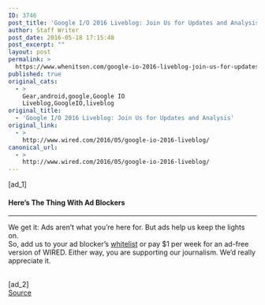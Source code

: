 ```yaml
---
ID: 3746
post_title: 'Google I/O 2016 Liveblog: Join Us for Updates and Analysis'
author: Staff Writer
post_date: 2016-05-18 17:15:48
post_excerpt: ""
layout: post
permalink: >
  https://www.whenitson.com/google-io-2016-liveblog-join-us-for-updates-and-analysis/
published: true
original_cats:
  - >
    Gear,android,google,Google IO
    Liveblog,GoogleIO,liveblog
original_title:
  - 'Google I/O 2016 Liveblog: Join Us for Updates and Analysis'
original_link:
  - >
    http://www.wired.com/2016/05/google-io-2016-liveblog/
canonical_url:
  - >
    http://www.wired.com/2016/05/google-io-2016-liveblog/
---
```

 [ad_1]
<br><div readability="10.659793814433">
				<h4 class="clearfix text-c">Here’s The Thing With Ad Blockers</h4>
				<hr/><p class="link-underline-sm clearfix text-c"><span class="black">We get it:</span> Ads aren’t what you’re here for. But ads help us keep the lights on. <br/>So, add us to your ad blocker’s <a href="http://www.wired.com/whitelist-wired/" class="inline-block" target="_blank" data-js="whitelist-link">whitelist</a> or pay $1 per week for an ad-free version of WIRED. Either way, you are supporting our journalism. We’d really appreciate it.</p>
			</div>
<br>[ad_2]
<br><a href="http://www.wired.com/2016/05/google-io-2016-liveblog/">Source </a>